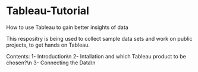 # Tableau-Tutorial
How to use Tableau to gain better insights of data

This respositry is being used to collect sample data sets and work on public projects, to get hands on Tableau.

Contents:
 1- Introduction\n
 2- Intallation and which Tableau product to be chosen?\n
 3- Connecting the Data\n
